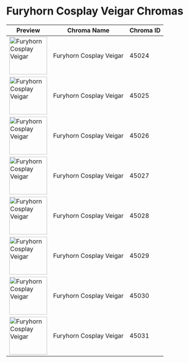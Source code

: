 # Furyhorn Cosplay Veigar Chromas

| Preview | Chroma Name | Chroma ID |
|---|---|---|
| <img src='https://raw.communitydragon.org/latest/plugins/rcp-be-lol-game-data/global/default/v1/champion-chroma-images/45/45024.png' alt='Furyhorn Cosplay Veigar' width='100'> | Furyhorn Cosplay Veigar | 45024 |
| <img src='https://raw.communitydragon.org/latest/plugins/rcp-be-lol-game-data/global/default/v1/champion-chroma-images/45/45025.png' alt='Furyhorn Cosplay Veigar' width='100'> | Furyhorn Cosplay Veigar | 45025 |
| <img src='https://raw.communitydragon.org/latest/plugins/rcp-be-lol-game-data/global/default/v1/champion-chroma-images/45/45026.png' alt='Furyhorn Cosplay Veigar' width='100'> | Furyhorn Cosplay Veigar | 45026 |
| <img src='https://raw.communitydragon.org/latest/plugins/rcp-be-lol-game-data/global/default/v1/champion-chroma-images/45/45027.png' alt='Furyhorn Cosplay Veigar' width='100'> | Furyhorn Cosplay Veigar | 45027 |
| <img src='https://raw.communitydragon.org/latest/plugins/rcp-be-lol-game-data/global/default/v1/champion-chroma-images/45/45028.png' alt='Furyhorn Cosplay Veigar' width='100'> | Furyhorn Cosplay Veigar | 45028 |
| <img src='https://raw.communitydragon.org/latest/plugins/rcp-be-lol-game-data/global/default/v1/champion-chroma-images/45/45029.png' alt='Furyhorn Cosplay Veigar' width='100'> | Furyhorn Cosplay Veigar | 45029 |
| <img src='https://raw.communitydragon.org/latest/plugins/rcp-be-lol-game-data/global/default/v1/champion-chroma-images/45/45030.png' alt='Furyhorn Cosplay Veigar' width='100'> | Furyhorn Cosplay Veigar | 45030 |
| <img src='https://raw.communitydragon.org/latest/plugins/rcp-be-lol-game-data/global/default/v1/champion-chroma-images/45/45031.png' alt='Furyhorn Cosplay Veigar' width='100'> | Furyhorn Cosplay Veigar | 45031 |
